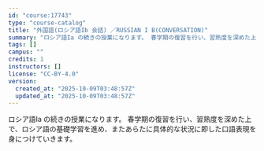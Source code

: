 ```yaml
---
id: "course:17743"
type: "course-catalog"
title: "外国語(ロシア語Ib 会話) ／RUSSIAN I B(CONVERSATION)"
summary: "ロシア語Ia の続きの授業になります。 春学期の復習を行い、習熟度を深めた上で、ロシア語の基礎学習を進め、またあらたに具体的な状況に即した口語表現を身につけていきます。"
tags: []
campus: ""
credits: 1
instructors: []
license: "CC-BY-4.0"
version:
  created_at: "2025-10-09T03:48:57Z"
  updated_at: "2025-10-09T03:48:57Z"
---
```

ロシア語Ia の続きの授業になります。 春学期の復習を行い、習熟度を深めた上で、ロシア語の基礎学習を進め、またあらたに具体的な状況に即した口語表現を身につけていきます。
